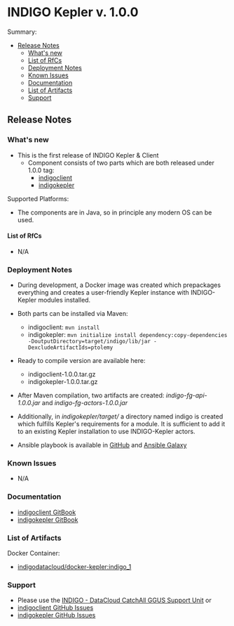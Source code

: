 # INDIGO Kepler v. 1.0.0

Summary:
* [Release Notes](#id1)
  * [What's new](#id2)
  * [List of RfCs](#id3)
  * [Deployment Notes](#id4)
  * [Known Issues](#id5)
  * [Documentation](#id6)
  * [List of Artifacts](#id7)
  * [Support](#id8)


<a id="id1"></a>
## Release Notes

<a id="id2"></a>
### What's new

* This is the first release of INDIGO Kepler & Client
  * Component consists of two parts which are both released under 1.0.0 tag:
    * [indigoclient](https://github.com/indigo-dc/indigoclient/releases/tag/1.0.0)
    * [indigokepler](https://github.com/indigo-dc/indigokepler/releases/tag/1.0.0) 

Supported Platforms:
* The components are in Java, so in principle any modern OS can be used.

<a id="id3"></a>
#### List of RfCs 

* N/A

<a id="id4"></a>
### Deployment Notes

* During development, a Docker image was created which prepackages everything and creates a user-friendly Kepler instance with INDIGO-Kepler modules installed.
* Both parts can be installed via Maven:
  * indigoclient: ```mvn install```
  * indigokepler: ```mvn initialize install dependency:copy-dependencies -DoutputDirectory=target/indigo/lib/jar -DexcludeArtifactIds=ptolemy```

* Ready to compile version are available here:
  * indigoclient-1.0.0.tar.gz
  * indigokepler-1.0.0.tar.gz
* After Maven compilation, two artifacts are created: *indigo-fg-api-1.0.0.jar* and *indigo-fg-actors-1.0.0.jar*
* Additionally, in *indigokepler/target/* a directory named indigo is created which fulfills Kepler's requirements for a module. It is sufficient to add it to an existing Kepler installation to use INDIGO-Kepler actors.

* Ansible playbook is available in [GitHub](https://github.com/indigo-dc/ansible-role-kepler) and [Ansible Galaxy](https://galaxy.ansible.com/indigo-dc/kepler/)

<a id="id5"></a>
### Known Issues

* N/A

<a id="id6"></a>
### Documentation

* [indigoclient GitBook](https://www.gitbook.com/book/indigo-dc/indigoclient)
* [indigokepler GitBook](https://www.gitbook.com/book/indigo-dc/indigokepler)

<a id="id7"></a>
### List of Artifacts

Docker Container:
* [indigodatacloud/docker-kepler:indigo_1](indigodatacloud/docker-kepler)

<a id="id8"></a>
### Support

* Please use the [INDIGO - DataCloud CatchAll GGUS Support Unit](
https://wiki.egi.eu/wiki/GGUS:INDIGO_DataCloud_Catch-all_FAQ)
or
* [indigoclient GitHub Issues](https://github.com/indigo-dc/indigoclient/issues)
* [indigokepler GitHub Issues](https://github.com/indigo-dc/indigokepler/issues)